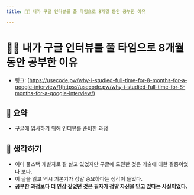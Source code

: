 ```yaml
---
title: 🧑‍🎓 내가 구글 인터뷰를 풀 타임으로 8개월 동안 공부한 이유

---
```

# 🧑‍🎓 내가 구글 인터뷰를 풀 타임으로 8개월 동안 공부한 이유

- 링크: [https://usecode.pw/why-i-studied-full-time-for-8-months-for-a-google-interview/](https://usecode.pw/why-i-studied-full-time-for-8-months-for-a-google-interview/)

## 📝 요약 
- 구글에 입사하기 위해 인터뷰를 준비한 과정  

## 🤔 생각하기 
- 이미 풀스택 개발자로 잘 살고 있었지만 구글에 도전한 것은 기술에 대한 갈증이었나 보다.  
- 이 글을 읽고 역시 기본기가 정말 중요하다는 생각이 들었다.  
- **공부한 과정보다 더 인상 깊었던 것은 필자가 정말 자신을 믿고 있다는 사실이었다.**  